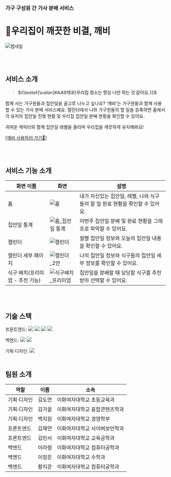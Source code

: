 
### 가구 구성원 간 가사 분배 서비스

# **🫧우리집이 깨끗한 비결, 깨비**


![썸네일](https://github.com/user-attachments/assets/fec75f81-3a0f-4d00-95ca-459f6e684e24)

</br></br>

## 서비스 소개

> **${\textsf{\color{#AA91E8}우리집 청소는 항상 나만 하는 것 같아요.}}$**

함께 사는 가구원들과 집안일을 골고루 나누고 싶나요? ‘깨비’는 가구원들과 함께 사용할 수 있는 가사 분배 서비스예요. 캘린더에서 나와 가구원들의 할 일을 등록하면 홈에서 각 유저의 집안일 진행 현황 및 우리집 집안일 분배 현황을 확인할 수 있어요.

귀여운 캐릭터와 함께 집안일 레벨을 올리며 우리집을 깨끗하게 유지해봐요!


[[깨비 사용하러 가기🧹]](https://www.kkaebi.site/)

</br></br>
## 서비스 기능 소개

| 화면 이름        | 화면                | 설명          |
| ---------------- | ------------------ |----------------|
| 홈 | ![홈](https://github.com/user-attachments/assets/93beea9e-89f5-456f-b615-06ca86d359bd) | 내가 자신있는 집안일, 레벨, 나와 식구들의 할 일 완료 현황을 확인할 수 있어요. |
| 집안일 통계 | ![홈_집안일 통계](https://github.com/user-attachments/assets/e37bab31-e7a6-4402-abf0-df500ba77796) | 이번주 집안일 분배 및 완료 현황을 그래프로 파악할 수 있어요. |
| 캘린더 | ![캘린더](https://github.com/user-attachments/assets/23a57b56-cccf-4b53-bad4-3c61171b4ced) | 월별 집안일 정보와 오늘의 집안일 내용을 확인할 수 있어요. |
| 캘린더 세부 페이지 | ![캘린더_2안](https://github.com/user-attachments/assets/72c3af96-e67f-4711-a9cd-8e0b1acb084e) | 나의 집안일 정보와 식구들의 집안일 세부 정보를 확인할 수 있어요. |
| 식구 배치(프리미엄 - 추천 기능) | ![식구배치_프리미엄](https://github.com/user-attachments/assets/6531455d-7b67-47ae-873a-a80295994852) | 집안일을 분배할 때 담당할 식구를 추천받아 선택할 수 있어요. |


</br></br>

## 기술 스택

<span>프론트엔드: </span> <img src="https://img.shields.io/badge/html-E34F26?style=for-the-badge&logo=html5&logoColor=white"> <img src="https://img.shields.io/badge/css-1572B6?style=for-the-badge&logo=css3&logoColor=white"> <img src="https://img.shields.io/badge/javascript-F7DF1E?style=for-the-badge&logo=javascript&logoColor=black"> <img src="https://img.shields.io/badge/react-61DAFB?style=for-the-badge&logo=react&logoColor=black"> 

<span>백엔드: </span><img src="https://img.shields.io/badge/python-3776AB?style=for-the-badge&logo=python&logoColor=white"> <img src="https://img.shields.io/badge/django-092E20?style=for-the-badge&logo=Django&logoColor=white">

<span>기획·디자인: </span> <img src="https://img.shields.io/badge/figma-F24E1E?style=for-the-badge&logo=figma&logoColor=white">
</br></br>

## 팀원 소개

| 역할        | 이름   | 소속                              |
| ----------- | ------ | --------------------------------- |
| 기획·디자인 | 김도연 | 이화여자대학교 초등교육과 |
| 기획·디자인 | 김가을 | 이화여자대학교 융합콘텐츠학과 |
| 기획·디자인 | 백지원 | 이화여자대학교 경영학부 |
| 프론트엔드  | 김채연 | 이화여자대학교 사이버보안학과  |
| 프론트엔드  | 김민서 | 이화여자대학교 교육공학과  |
| 백엔드      | 이라령 | 이화여자대학교 컴퓨터공학과  |
| 백엔드      | 이정은 | 이화여자대학교 수학과  |
| 백엔드      | 황지은 | 이화여자대학교 컴퓨터공학과 |

</br>

